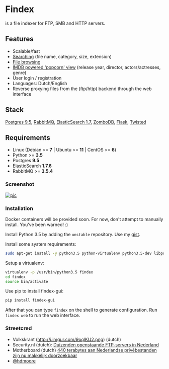 Findex
========

is a file indexer for FTP, SMB and HTTP servers.

Features
--------
- Scalable/fast
- [Searching](http://i.imgur.com/WpTTkxx.png) (file name, category, size, extension)
- [File browsing](http://i.imgur.com/6UkGBzB.png)
- [IMDB powered 'popcorn' view](http://i.imgur.com/8nk8rbY.png) (release year, director, actors/actresses, genre)
- User login / registration
- Languages: Dutch/English
- Reverse proxying files from the (ftp/http) backend through the web interface

Stack
----------
[Postgres 9.5](https://www.postgresql.org/), [RabbitMQ](https://www.rabbitmq.com/), [ElasticSearch 1.7](https://www.elastic.co/), [ZomboDB](https://github.com/zombodb/zombodb), [Flask](http://flask.pocoo.org/),  [Twisted](https://twistedmatrix.com/trac/)

Requirements
------------
  - Linux (Debian >= **7** | Ubuntu >= **11** | CentOS >= **6**)
  - Python >= **3.5**
  - Postgres **9.5**
  - ElasticSearch **1.7.6**
  - RabbitMQ >= **3.5.4**


### Screenshot
[![pic](http://i.imgur.com/WpTTkxx.png)](w0w)

### Installation

Docker containers will be provided soon. For now, don't attempt to manually install. You've been warned! :)

Install Python 3.5 by adding the `unstable` repository. Use my [gist](https://gist.github.com/skftn/be58f8e4cc2afac7cfac34e536a7128c).

Install some system requirements:
```sh
sudo apt-get install -y python3.5 python-virtualenv python3.5-dev libpq-dev git
```

Setup a virtualenv:

```sh
virtualenv -p /usr/bin/python3.5 findex
cd findex
source bin/activate
```

Use pip to install findex-gui:
```sh
pip install findex-gui
```

After that you can type `findex` on the shell to generate configuration. Run `findex web` to run the web interface.


### Streetcred
- Volkskrant (http://i.imgur.com/9oqlKU2.png) (dutch)
- Security.nl (dutch): [Duizenden openstaande FTP-servers in Nederland](https://www.security.nl/posting/440684)
- Motherboard (dutch) [440 terabytes aan Nederlandse privébestanden zijn nu makkelijk doorzoekbaar](https://motherboard.vice.com/nl/article/440-terabytes-aan-nederlandse-privbestanden-zijn-nu-makkelijk-doorzoekbaar)
- [@hdmoore](http://i.imgur.com/nyP0EEq.png)